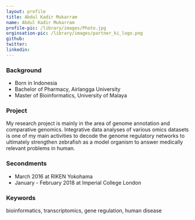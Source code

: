 ```yaml
---
layout: profile
title: Abdul Kadir Mukarram
name: Abdul Kadir Mukarram
profile-pic: /library/images/Photo.jpg
orginsation-pic: /library/images/partner_ki_logo.png
github:
twitter: 
linkedin:
---
```

### Background
-   Born in Indonesia
-   Bachelor of Pharmacy, Airlangga University
-   Master of Bioinformatics, University of Malaya

### Project
My research project is mainly in the area of genome annotation and comparative genomics. Integrative data analyses of various omics datasets is one of my main activities to decode the genome regulatory networks to ultimately strengthen zebrafish as a model organism to answer medically relevant problems in human. 

### Secondments
-   March 2016 at RIKEN Yokohama
-   January - February 2018 at Imperial College London

### Keywords
bioinformatics, transcriptomics, gene regulation, human disease
